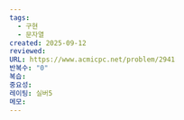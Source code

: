 ```yaml
---
tags:
  - 구현
  - 문자열
created: 2025-09-12
reviewed:
URL: https://www.acmicpc.net/problem/2941
반복수: "0"
복습:
중요성:
레이팅: 실버5
메모:
---
```

